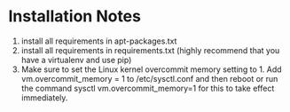 Installation Notes
===============================================

1. install all requirements in apt-packages.txt
2. install all requirements in requirements.txt (highly recommend that you have a virtualenv and use pip)
3. Make sure to set the Linux kernel overcommit memory setting to 1. Add vm.overcommit_memory = 1 to /etc/sysctl.conf and
then reboot or run the command sysctl vm.overcommit_memory=1 for this to take effect immediately.
